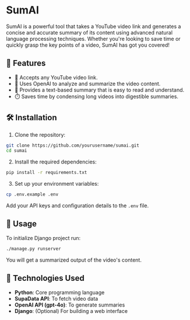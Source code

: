 # SumAI

SumAI is a powerful tool that takes a YouTube video link and generates a concise and accurate summary of its content using advanced natural language processing techniques. Whether you're looking to save time or quickly grasp the key points of a video, SumAI has got you covered!

## 🚀 Features

- 🎥 Accepts any YouTube video link.
- 🧠 Uses OpenAI to analyze and summarize the video content.
- 📄 Provides a text-based summary that is easy to read and understand.
- ⏱️ Saves time by condensing long videos into digestible summaries.

## 🛠️ Installation

1. Clone the repository:

```bash
git clone https://github.com/yourusername/sumai.git
cd sumai
```

2. Install the required dependencies:

```bash
pip install -r requirements.txt
```

3. Set up your environment variables:

```bash
cp .env.example .env
```

Add your API keys and configuration details to the `.env` file.

## 🚦 Usage

To initialize Django project run:

```bash
./manage.py runserver
```

You will get a summarized output of the video's content.

## 🧰 Technologies Used

- **Python**: Core programming language
- **SupaData API**: To fetch video data
- **OpenAI API (gpt-4o)**: To generate summaries
- **Django**: (Optional) For building a web interface
